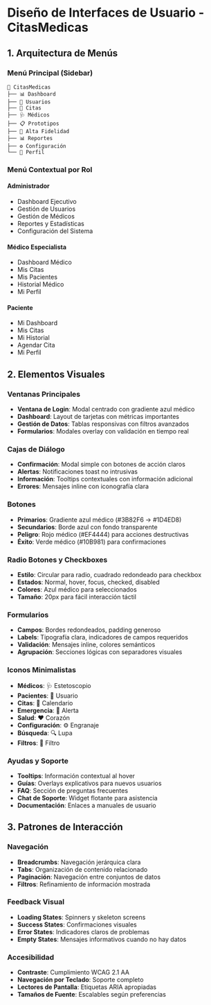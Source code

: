# Diseño de Interfaces de Usuario - CitasMedicas

## 1. Arquitectura de Menús

### **Menú Principal (Sidebar)**
```
🏥 CitasMedicas
├── 📊 Dashboard
├── 👥 Usuarios
├── 📅 Citas
├── 🩺 Médicos
├── 📋 Prototipos
├── 🎨 Alta Fidelidad
├── 📊 Reportes
├── ⚙️ Configuración
└── 👤 Perfil
```

### **Menú Contextual por Rol**

#### **Administrador**
- Dashboard Ejecutivo
- Gestión de Usuarios
- Gestión de Médicos
- Reportes y Estadísticas
- Configuración del Sistema

#### **Médico Especialista**
- Dashboard Médico
- Mis Citas
- Mis Pacientes
- Historial Médico
- Mi Perfil

#### **Paciente**
- Mi Dashboard
- Mis Citas
- Mi Historial
- Agendar Cita
- Mi Perfil

## 2. Elementos Visuales

### **Ventanas Principales**
- **Ventana de Login**: Modal centrado con gradiente azul médico
- **Dashboard**: Layout de tarjetas con métricas importantes
- **Gestión de Datos**: Tablas responsivas con filtros avanzados
- **Formularios**: Modales overlay con validación en tiempo real

### **Cajas de Diálogo**
- **Confirmación**: Modal simple con botones de acción claros
- **Alertas**: Notificaciones toast no intrusivas
- **Información**: Tooltips contextuales con información adicional
- **Errores**: Mensajes inline con iconografía clara

### **Botones**
- **Primarios**: Gradiente azul médico (#3B82F6 → #1D4ED8)
- **Secundarios**: Borde azul con fondo transparente
- **Peligro**: Rojo médico (#EF4444) para acciones destructivas
- **Éxito**: Verde médico (#10B981) para confirmaciones

### **Radio Botones y Checkboxes**
- **Estilo**: Circular para radio, cuadrado redondeado para checkbox
- **Estados**: Normal, hover, focus, checked, disabled
- **Colores**: Azul médico para seleccionados
- **Tamaño**: 20px para fácil interacción táctil

### **Formularios**
- **Campos**: Bordes redondeados, padding generoso
- **Labels**: Tipografía clara, indicadores de campos requeridos
- **Validación**: Mensajes inline, colores semánticos
- **Agrupación**: Secciones lógicas con separadores visuales

### **Iconos Minimalistas**
- **Médicos**: 🩺 Estetoscopio
- **Pacientes**: 👤 Usuario
- **Citas**: 📅 Calendario
- **Emergencia**: 🚨 Alerta
- **Salud**: ❤️ Corazón
- **Configuración**: ⚙️ Engranaje
- **Búsqueda**: 🔍 Lupa
- **Filtros**: 🔽 Filtro

### **Ayudas y Soporte**
- **Tooltips**: Información contextual al hover
- **Guías**: Overlays explicativos para nuevos usuarios
- **FAQ**: Sección de preguntas frecuentes
- **Chat de Soporte**: Widget flotante para asistencia
- **Documentación**: Enlaces a manuales de usuario

## 3. Patrones de Interacción

### **Navegación**
- **Breadcrumbs**: Navegación jerárquica clara
- **Tabs**: Organización de contenido relacionado
- **Paginación**: Navegación entre conjuntos de datos
- **Filtros**: Refinamiento de información mostrada

### **Feedback Visual**
- **Loading States**: Spinners y skeleton screens
- **Success States**: Confirmaciones visuales
- **Error States**: Indicadores claros de problemas
- **Empty States**: Mensajes informativos cuando no hay datos

### **Accesibilidad**
- **Contraste**: Cumplimiento WCAG 2.1 AA
- **Navegación por Teclado**: Soporte completo
- **Lectores de Pantalla**: Etiquetas ARIA apropiadas
- **Tamaños de Fuente**: Escalables según preferencias